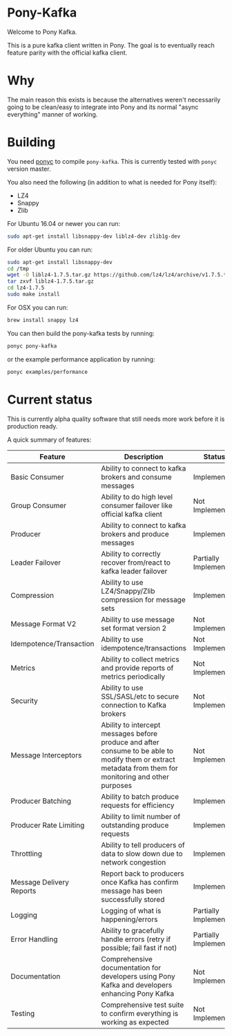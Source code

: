 # Pony-Kafka

Welcome to Pony Kafka. 

This is a pure kafka client written in Pony. The goal is to eventually reach feature parity with the official kafka client.

# Why

The main reason this exists is because the alternatives weren't necessarily going to be clean/easy to integrate into Pony and its normal "async everything" manner of working.

# Building

You need [ponyc](https://github.com/ponylang/ponyc) to compile `pony-kafka`. This is currently tested with `ponyc` version master.

You also need the following (in addition to what is needed for Pony itself):

* LZ4
* Snappy
* Zlib

For Ubuntu 16.04 or newer you can run:

```bash
sudo apt-get install libsnappy-dev liblz4-dev zlib1g-dev
```

For older Ubuntu you can run:

```bash
sudo apt-get install libsnappy-dev
cd /tmp
wget -O liblz4-1.7.5.tar.gz https://github.com/lz4/lz4/archive/v1.7.5.tar.gz
tar zxvf liblz4-1.7.5.tar.gz
cd lz4-1.7.5
sudo make install
```

For OSX you can run:

```bash
brew install snappy lz4
```

You can then build the pony-kafka tests by running:

```bash
ponyc pony-kafka
```

or the example performance application by running:

```bash
ponyc examples/performance
```

# Current status

This is currently alpha quality software that still needs more work before it is production ready.

A quick summary of features:

Feature | Description | Status
--- | --- | ---
Basic Consumer | Ability to connect to kafka brokers and consume messages | Implemented
Group Consumer | Ability to do high level consumer failover like official kafka client | Not Implemented
Producer | Ability to connect to kafka brokers and produce messages | Implemented
Leader Failover | Ability to correctly recover from/react to kafka leader failover | Partially Implemented
Compression | Ability to use LZ4/Snappy/Zlib compression for message sets | Implemented
Message Format V2 | Ability to use message set format version 2 | Not Implemented
Idempotence/Transaction | Ability to use idempotence/transactions | Not Implemented
Metrics | Ability to collect metrics and provide reports of metrics periodically | Not Implemented
Security | Ability to use SSL/SASL/etc to secure connection to Kafka brokers | Not Implemented
Message Interceptors | Ability to intercept messages before produce and after consume to be able to modify them or extract metadata from them for monitoring and other purposes | Not Implemented
Producer Batching | Ability to batch produce requests for efficiency | Implemented
Producer Rate Limiting | Ability to limit number of outstanding produce requests | Implemented
Throttling | Ability to tell producers of data to slow down due to network congestion | Implemented
Message Delivery Reports | Report back to producers once Kafka has confirm message has been successfully stored | Implemented
Logging | Logging of what is happening/errors | Partially Implemented
Error Handling | Ability to gracefully handle errors (retry if possible; fail fast if not) | Partially Implemented
Documentation | Comprehensive documentation for developers using Pony Kafka and developers enhancing Pony Kafka | Not Implemented
Testing | Comprehensive test suite to confirm everything is working as expected | Not Implemented
